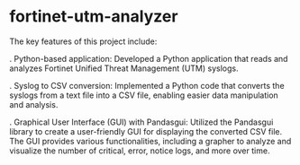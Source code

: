 # fortinet-utm-analyzer
The key features of this project include:

. Python-based application: Developed a Python application that reads and analyzes Fortinet Unified Threat Management (UTM) syslogs.

. Syslog to CSV conversion: Implemented a Python code that converts the syslogs from a text file into a CSV file, enabling easier data manipulation and analysis.

. Graphical User Interface (GUI) with Pandasgui: Utilized the Pandasgui library to create a user-friendly GUI for displaying the converted CSV file. The GUI provides various functionalities, including a grapher to analyze and visualize the number of critical, error, notice logs, and more over time.
